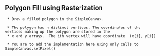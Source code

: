 ## Polygon Fill using Rasterization

	 * Draw a filled polygon in the SimpleCanvas.
	 
	 * The polygon has n distinct vertices. The coordinates of the vertices making up the polygon are stored in the 
	 * x and y arrays.  The ith vertex will have coordinate  (x[i], y[i]) 
	 
	 * You are to add the implementation here using only calls to SimpleCanvas.setPixel()
